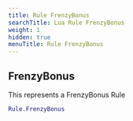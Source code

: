 ```yaml
---
title: Rule FrenzyBonus
searchTitle: Lua Rule FrenzyBonus
weight: 1
hidden: true
menuTitle: Rule FrenzyBonus
---
```

## FrenzyBonus

This represents a FrenzyBonus Rule
```lua
Rule.FrenzyBonus
```